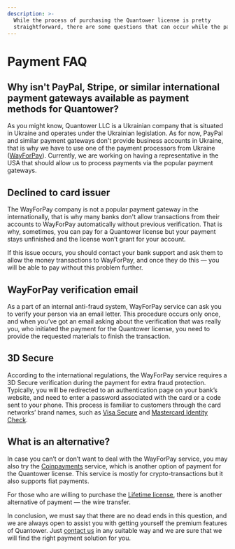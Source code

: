 ```yaml
---
description: >-
  While the process of purchasing the Quantower license is pretty
  straightforward, there are some questions that can occur while the payment.
---
```


# Payment FAQ

## Why isn't PayPal, Stripe, or similar international payment gateways available as payment methods for Quantower?

As you might know, Quantower LLC is a Ukrainian company that is situated in Ukraine and operates under the Ukrainian legislation. As for now, PayPal and similar payment gateways don't provide business accounts in Ukraine, that is why we have to use one of the payment processors from Ukraine \([WayForPay](https://wayforpay.com/)\). Currently, we are working on having a representative in the USA that should allow us to process payments via the popular payment gateways.

## Declined to card issuer

The WayForPay company is not a popular payment gateway in the internationally, that is why many banks don't allow transactions from their accounts to WayForPay automatically without previous verification. That is why, sometimes, you can pay for a Quantower license but your payment stays unfinished and the license won’t grant for your account.

If this issue occurs, you should contact your bank support and ask them to allow the money transactions to WayForPay, and once they do this — you will be able to pay without this problem further. 

## WayForPay verification email

As a part of an internal anti-fraud system, WayForPay service can ask you to verify your person via an email letter. This procedure occurs only once, and when you’ve got an email asking about the verification that was really you, who initiated the payment for the Quantower license, you need to provide the requested materials to finish the transaction. 

## 3D Secure

According to the international regulations, the WayForPay service requires a 3D Secure verification during the payment for extra fraud protection. Typically, you will be redirected to an authentication page on your bank’s website, and need to enter a password associated with the card or a code sent to your phone. This process is familiar to customers through the card networks’ brand names, such as [Visa Secure](https://usa.visa.com/pay-with-visa/featured-technologies/verified-by-visa.html) and [Mastercard Identity Check](https://www.mastercard.us/en-us/business/overview/safety-and-security/identity-check.html).

## What is an alternative?

In case you can’t or don’t want to deal with the WayForPay service, you may also try the [Coinpayments](https://www.coinpayments.net/) service, which is another option of payment for the Quantower license. This service is mostly for crypto-transactions but it also supports fiat payments. 

For those who are willing to purchase the [Lifetime license](https://www.quantower.com/pricing), there is another alternative of payment — the wire transfer.

In conclusion, we must say that there are no dead ends in this question, and we are always open to assist you with getting yourself the premium features of Quantower. Just [contact us](https://www.quantower.com/contact-us) in any suitable way and we are sure that we will find the right payment solution for you.  


